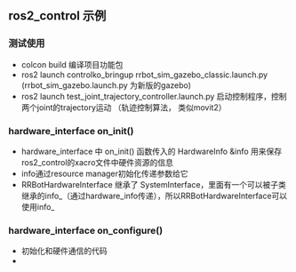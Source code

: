 ## ros2_control 示例

### 测试使用
- colcon build 编译项目功能包
- ros2 launch controlko_bringup rrbot_sim_gazebo_classic.launch.py (rrbot_sim_gazebo.launch.py 为新版的gazebo)
- ros2 launch test_joint_trajectory_controller.launch.py 启动控制程序，控制两个joint的trajectory运动 （轨迹控制算法， 类似movit2）


### hardware_interface  on_init()
- hardware_interface 中 on_init() 函数传入的 HardwareInfo &info 用来保存ros2_control的xacro文件中硬件资源的信息
- info通过resource manager初始化传递参数给它
- RRBotHardwareInterface 继承了 SystemInterface，里面有一个可以被子类继承的info_（通过hardware_info传递），所以RRBotHardwareInterface可以使用info_


### hardware_interface  on_configure()
- 初始化和硬件通信的代码
- 

